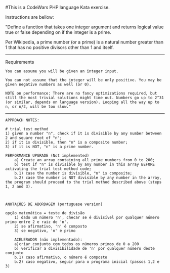 #This is a CodeWars PHP language Kata exercise.

Instructions are bellow:

"Define a function that takes one integer argument and returns logical value true or false depending on if the integer is 
a prime.

Per Wikipedia, a prime number (or a prime) is a natural number greater than 1 that has no positive divisors other than 1 and itself.

------------------

Requirements

    You can assume you will be given an integer input.

    You can not assume that the integer will be only positive. You may be given negative numbers as well (or 0).

    NOTE on performance: There are no fancy optimizations required, but still the most trivial solutions might time out. Numbers go up to 2^31 (or similar, depends on language version). Looping all the way up to n, or n/2, will be too slow."


-------------------------------------------------------------------------------------------------------
    APPROACH NOTES:
    
    # trial test method
    1) given a number "n", check if it is divisible by any number between 2 and square root of "n";
    2) if it is divisible, then "n" is a composite number;
    3) if it is NOT, "n" is a prime number.

    PERFORMANCE UPGRADE (Not implemented)
        a) Create an array containing all prime numbers from 0 to 200;
        b) test if "n" is divisible by any number in this array BEFORE activating the trial test method code;
        b.1) case the number is divisible, "n" is composite;
        b.2) case the number is NOT divisible by any number in the array, the program should proceed to the trial method described above (steps 1, 2 and 3).



    ANOTAÇÕES DE ABORDAGEM (portuguese version)

    opção matemática = teste de divisão
        1) dado um número 'n', checar se é divisível por qualquer número primo entre 2 e raiz de 'n'.
        2) se afirmativo, 'n' é composto
        3) se negativo, 'n' é primo

        ACELERADOR (não implementado):
        a)criar conjunto com todos os números primos de 0 a 200
        b) verificar a divisibilidade de 'n' por qualquer número deste conjunto
        b.1) caso afirmativo, o número é composto
        b.2) caso negativo, seguir para o programa inicial (passos 1,2 e 3)
